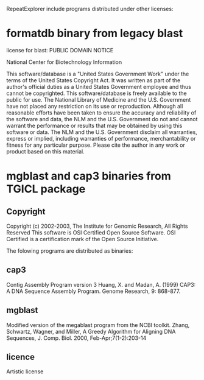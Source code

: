RepeatExplorer include programs distributed under other licenses:

formatdb binary from legacy blast
=================================
license for blast:
PUBLIC DOMAIN NOTICE

National Center for Biotechnology Information

This software/database is a "United States Government Work" under the terms of the United States Copyright Act. It was written as part of the author's official duties as a United States Government employee and thus cannot be copyrighted. This software/database is freely available to the public for use. The National Library of Medicine and the U.S. Government have not placed any restriction on its use or reproduction. Although all reasonable efforts have been taken to ensure the accuracy and reliability of the software and data, the NLM and the U.S. Government do not and cannot warrant the performance or results that may be obtained by using this software or data. The NLM and the U.S. Government disclaim all warranties, express or implied, including warranties of performance, merchantability or fitness for any particular purpose. Please cite the author in any work or product based on this material.




mgblast and cap3 binaries from TGICL package
============================================

Copyright
-----------
Copyright (c) 2002-2003, The Institute for Genomic Research, All Rights Reserved
This software is OSI Certified Open Source Software.
OSI Certified is a certification mark of the Open Source Initiative.

The folowing programs are distributed as binaries:

cap3 
----
Contig Assembly Program version 3
Huang, X. and Madan, A. (1999) 
 CAP3: A DNA Sequence Assembly Program. 
 Genome Research, 9: 868-877. 

mgblast 
-------
 Modified version of the megablast program from the NCBI toolkit.
 Zhang, Schwartz, Wagner, and Miller, 
  A Greedy Algorithm for Aligning DNA Sequences, 
  J. Comp. Biol. 2000, Feb-Apr;7(1-2):203-14 

licence
--------
Artistic license

  